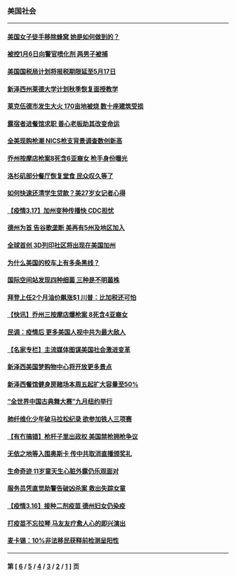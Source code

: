 ### 美国社会
---
#### [美国女子徒手移除蜂窝 她是如何做到的？](../../pages/ncid1078160/n12818869.md) 
#### [被控1月6日向警官喷化剂 两男子被捕](../../pages/ncid1078160/n12818326.md) 
#### [美国国税局计划将报税期限延至5月17日](../../pages/ncid1078160/n12818232.md) 
#### [新泽西州莱德大学计划秋季恢复面授教学](../../pages/ncid1078160/n12818230.md) 
#### [莱克伍德市发生大火 170亩地被烧 数十座建筑受损](../../pages/ncid1078160/n12818206.md) 
#### [露宿者进餐馆求职 善心老板助其改变命运](../../pages/ncid1078160/n12817199.md) 
#### [全美现购枪潮 NICS枪支背景调查数创新高](../../pages/ncid1078160/n12810118.md) 
#### [乔州按摩店枪案8死含6亚裔女 枪手身份曝光](../../pages/ncid1078160/n12817721.md) 
#### [洛杉矶部分餐厅恢复堂食 民众叹久等了](../../pages/ncid1078160/n12816336.md) 
#### [如何快速还清学生贷款？美27岁女记者心得](../../pages/ncid1078160/n12817242.md) 
#### [【疫情3.17】加州变种传播快 CDC担忧](../../pages/ncid1078160/n12816896.md) 
#### [德州为首 告谷歌垄断 美再有5州及地区加入](../../pages/ncid1078160/n12816894.md) 
#### [全球首创 3D列印社区将出现在美国加州](../../pages/ncid1078160/n12816901.md) 
#### [为什么美国的校车上有多条黑线？](../../pages/ncid1078160/n12816611.md) 
#### [国际空间站发现四种细菌 三种是不明菌株](../../pages/ncid1078160/n12815937.md) 
#### [拜登上任2个月油价飙涨$1 川普：比加税还可怕](../../pages/ncid1078160/n12816115.md) 
#### [【快讯】乔州三按摩店爆枪案 8死含4亚裔女](../../pages/ncid1078160/n12816051.md) 
#### [民调：疫情后 更多美国人视中共为最大敌人](../../pages/ncid1078160/n12815758.md) 
#### [【名家专栏】主流媒体图谋美国社会激进变革](../../pages/ncid1078160/n12814960.md) 
#### [新泽西美国梦购物中心将开放更多景点](../../pages/ncid1078160/n12815756.md) 
#### [新泽西餐馆健身房赌场本周五起扩大容量至50%](../../pages/ncid1078160/n12815749.md) 
#### [“全世界中国古典舞大赛”九月纽约举行](../../pages/ncid1078160/n12815570.md) 
#### [肺纤维化少年破马拉松纪录 欲参加铁人三项赛](../../pages/ncid1078160/n12814833.md) 
#### [【有冇搞错】枪杆子里出政权 美国禁枪拥枪争议](../../pages/ncid1078160/n12813277.md) 
#### [无依之地等入围奥斯卡 传中共取消直播颁奖礼](../../pages/ncid1078160/n12815036.md) 
#### [生命奇迹 11岁童天生心脏外露仍乐观面对](../../pages/ncid1078160/n12813952.md) 
#### [服务员凭直觉助警告破凶杀案 救出失踪女童](../../pages/ncid1078160/n12813698.md) 
#### [【疫情3.16】接种二剂疫苗  德州妇女仍染疫](../../pages/ncid1078160/n12814641.md) 
#### [打疫苗不忘拉琴 马友友疗愈人心的即兴演出](../../pages/ncid1078160/n12814600.md) 
#### [麦卡锡：10%非法移民获释前检测呈阳性](../../pages/ncid1078160/n12814214.md) 

---
#### 第 [ [6](./6.md) / [5](./5.md) / [4](./4.md) / [3](./3.md) / [2](./2.md) / [1](./1.md) ] 页
